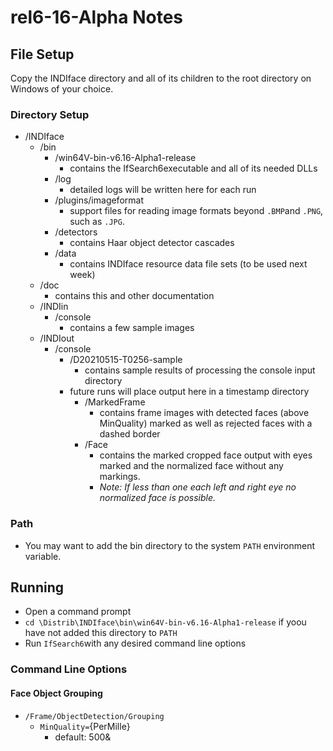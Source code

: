 # rel6-16-Alpha Notes

## File Setup

Copy the INDIface directory and all of its children to the root directory on Windows of your choice.

### Directory Setup

* /INDIface
  * /bin
    * /win64V-bin-v6.16-Alpha1-release
      * contains the IfSearch6executable and all of its needed DLLs
    * /log
      * detailed logs will be written here for each run
    * /plugins/imageformat
      * support files for reading image formats beyond `.BMP`and `.PNG`, such as `.JPG`.
    * /detectors
      * contains Haar object detector cascades
    * /data
      * contains INDIface resource data file sets (to be used next week)
  * /doc
    * contains this and other documentation
  * /INDIin
    * /console
      * contains a few sample images
  * /INDIout
    * /console
      * /D20210515-T0256-sample
        * contains sample results of processing the console input directory
      * future runs will place output here in a timestamp directory
        * /MarkedFrame
          * contains frame images with detected faces (above MinQuality) marked as well as rejected faces with a dashed border
        * /Face
          * contains the marked cropped face output with eyes marked and the normalized face without any markings.
          * _Note: If less than one each left and right eye no normalized face is possible._



### Path

* You may want to add the bin directory to the system `PATH` environment variable.

## Running

* Open a command prompt
* `cd \Distrib\INDIface\bin\win64V-bin-v6.16-Alpha1-release` if yoou have not added this directory to `PATH`
* Run `IfSearch6`with any desired command line options

### Command Line Options

#### Face Object Grouping

* `/Frame/ObjectDetection/Grouping`
  * `MinQuality=`{PerMille}
    * default: 500&

